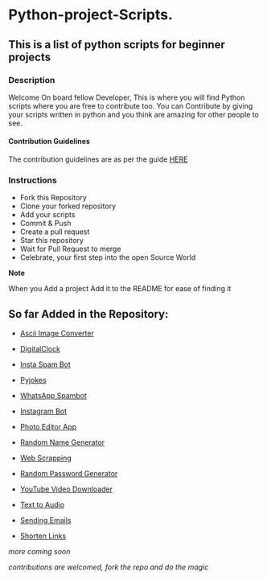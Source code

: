 # Python-project-Scripts.

## This is a list of python scripts for beginner projects

### Description  
Welcome On board fellow Developer, This is where you will find Python scripts where you are free to contribute too.
You can Contribute by giving your scripts written in python and you think are amazing for other people to see.

#### Contribution Guidelines
The contribution guidelines are as per the guide [HERE](https://github.com/larymak/Python-project-Scripts/blob/main/CONTRIBUTING.md)

### Instructions

- Fork this Repository
- Clone your forked repository
- Add your scripts
- Commit & Push
- Create a pull request
- Star this repository
- Wait for Pull Request to merge
- Celebrate, your first step into the open Source World

**Note**  

When you Add a project Add it to the README for ease of finding it

## So far Added in the Repository:   

* [Ascii Image Converter](https://github.com/larymak/Python-project-Scripts/tree/master/image-ascii) 

* [DigitalClock](https://github.com/larymak/Python-project-Scripts/tree/main/DigitalClock) 

* [Insta Spam Bot](https://github.com/larymak/Python-project-Scripts/tree/main/InstaSpamBot)

* [Pyjokes](https://github.com/larymak/Python-project-Scripts/tree/master/pyjokes)

* [WhatsApp Spambot](https://github.com/larymak/Python-project-Scripts/tree/master/whatsapp-spam)

* [Instagram Bot](https://github.com/larymak/Python-project-Scripts/tree/main/InstagramBot)

* [Photo Editor App](https://github.com/larymak/Python-project-Scripts/tree/master/photo%20editor)

* [Random Name Generator](https://github.com/larymak/Python-project-Scripts/tree/main/RandomNameGen)

* [Web Scrapping](https://github.com/larymak/Python-project-Scripts/tree/main/WebScraping)

* [Random Password Generator](https://github.com/larymak/Python-project-Scripts/tree/main/RandomPassword)

* [YouTube Video Downloader](https://github.com/larymak/Python-project-Scripts/tree/main/YoutubeDownloader)
  
* [Text to Audio](https://github.com/larymak/Python-project-Scripts/tree/main/texttoaudio)

* [Sending Emails](https://github.com/larymak/Python-project-Scripts/tree/main/Sending-Emails)

* [Shorten Links](https://github.com/larymak/Python-project-Scripts/tree/main/ShortenLinks) 

_more coming soon_  

_contributions are welcomed, fork the repo and do the magic_
